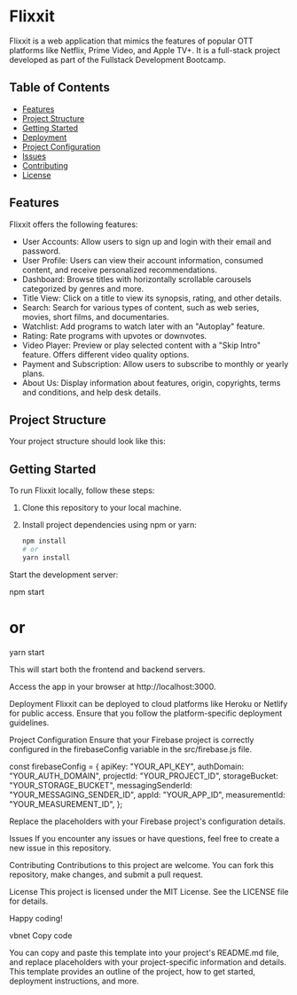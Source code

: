 # Flixxit

Flixxit is a web application that mimics the features of popular OTT platforms like Netflix, Prime Video, and Apple TV+. It is a full-stack project developed as part of the Fullstack Development Bootcamp.

## Table of Contents

- [Features](#features)
- [Project Structure](#project-structure)
- [Getting Started](#getting-started)
- [Deployment](#deployment)
- [Project Configuration](#project-configuration)
- [Issues](#issues)
- [Contributing](#contributing)
- [License](#license)

## Features

Flixxit offers the following features:

- User Accounts: Allow users to sign up and login with their email and password.
- User Profile: Users can view their account information, consumed content, and receive personalized recommendations.
- Dashboard: Browse titles with horizontally scrollable carousels categorized by genres and more.
- Title View: Click on a title to view its synopsis, rating, and other details.
- Search: Search for various types of content, such as web series, movies, short films, and documentaries.
- Watchlist: Add programs to watch later with an "Autoplay" feature.
- Rating: Rate programs with upvotes or downvotes.
- Video Player: Preview or play selected content with a "Skip Intro" feature. Offers different video quality options.
- Payment and Subscription: Allow users to subscribe to monthly or yearly plans.
- About Us: Display information about features, origin, copyrights, terms and conditions, and help desk details.

## Project Structure

Your project structure should look like this:

## Getting Started

To run Flixxit locally, follow these steps:

1. Clone this repository to your local machine.

2. Install project dependencies using npm or yarn:

   ```bash
   npm install
   # or
   yarn install
   ```

Start the development server:

npm start

# or

yarn start

This will start both the frontend and backend servers.

Access the app in your browser at http://localhost:3000.

Deployment
Flixxit can be deployed to cloud platforms like Heroku or Netlify for public access. Ensure that you follow the platform-specific deployment guidelines.

Project Configuration
Ensure that your Firebase project is correctly configured in the firebaseConfig variable in the src/firebase.js file.

const firebaseConfig = {
apiKey: "YOUR_API_KEY",
authDomain: "YOUR_AUTH_DOMAIN",
projectId: "YOUR_PROJECT_ID",
storageBucket: "YOUR_STORAGE_BUCKET",
messagingSenderId: "YOUR_MESSAGING_SENDER_ID",
appId: "YOUR_APP_ID",
measurementId: "YOUR_MEASUREMENT_ID",
};

Replace the placeholders with your Firebase project's configuration details.

Issues
If you encounter any issues or have questions, feel free to create a new issue in this repository.

Contributing
Contributions to this project are welcome. You can fork this repository, make changes, and submit a pull request.

License
This project is licensed under the MIT License. See the LICENSE file for details.

Happy coding!

vbnet
Copy code

You can copy and paste this template into your project's README.md file, and replace placeholders with your project-specific information and details. This template provides an outline of the project, how to get started, deployment instructions, and more.
